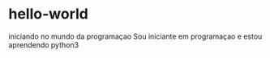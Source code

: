 # hello-world
iniciando no mundo da programaçao
Sou iniciante em programaçao e estou aprendendo python3
